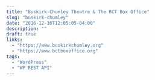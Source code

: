 ```yaml
---
title: "Buskirk-Chumley Theatre & The BCT Box Office"
slug: "buskirk-chumley"
date: "2016-12-16T12:05:05-04:00"
description: ""
draft: true
links:
  - "https://www.buskirkchumley.org"
  - "https://www.bctboxoffice.org"
tags:
  - "WordPress"
  - "WP REST API"
---
```

